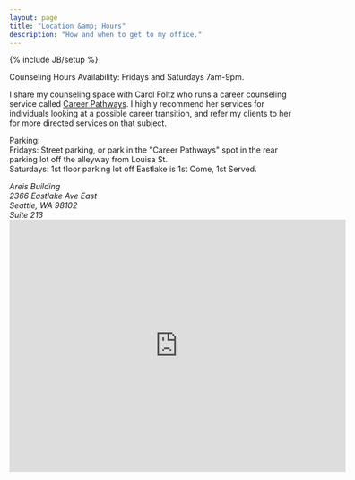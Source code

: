 ```yaml
---
layout: page
title: "Location &amp; Hours"
description: "How and when to get to my office."
---
```

{% include JB/setup %}


Counseling Hours Availability: Fridays and Saturdays 7am-9pm.

I share my counseling space with Carol Foltz who runs a career counseling service called <a href="http://seattlecareercounselingcoach.com/">Career Pathways</a>. I highly recommend her services for individuals looking at a possible career transition, and refer my clients to her for more directed services on that subject.

Parking:<br>Fridays: Street parking, or park in the "Career Pathways" spot in the rear parking lot off the alleyway from Louisa St. <br>
Saturdays: 1st floor parking lot off Eastlake is 1st Come, 1st Served.

<address>
  Areis Building<br />
  2366 Eastlake Ave East<br />
  Seattle, WA 98102<br />
  Suite 213
</address>

<iframe src="https://www.google.com/maps/embed?pb=!1m14!1m8!1m3!1d1344.1026718052367!2d-122.32533462698618!3d47.64157635532868!3m2!1i1024!2i768!4f13.1!3m3!1m2!1s0x549014e1bc0d8075%3A0x8ca39c9b3b16d93c!2s2366+Eastlake+Ave+E%2C+Seattle%2C+WA+98102!5e0!3m2!1sen!2sus!4v1415549344700" width="600" height="450" frameborder="0" style="border:0"></iframe>
